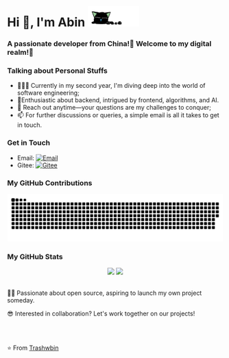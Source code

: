 <h1 align="left">Hi 👋, I'm Abin <img src="https://raw.githubusercontent.com/trashwbin/Trashwbin/refs/heads/main/assets/cat.gif" alt="" width="120" /></h1>
<h3 align="leftr">A passionate developer from China!🚀 Welcome to my digital realm!🥰</h3>


### Talking about Personal Stuffs

- 👨🏽‍💻 Currently in my second year, I'm diving deep into the world of software engineering;
- 🥳Enthusiastic about backend, intrigued by frontend, algorithms, and AI.
- 💬 Reach out anytime—your questions are my challenges to conquer;
- 📫 For further discussions or queries, a simple email is all it takes to get in touch.

### Get in Touch

- Email: [![Email](https://img.shields.io/badge/Trashwbin@gmail.com-D14836?style=flat-square&logo=gmail&logoColor=white)](mailto:Trashwbin@gmail.com)
- Gitee: [![Gitee](https://img.shields.io/badge/Trashwbin-C71D23?style=flat-square&logo=gitee&logoColor=b)](https://gitee.com/trashwbin)

### My GitHub Contributions

<picture>
  <source media="(prefers-color-scheme: dark)" srcset="https://raw.githubusercontent.com/Trashwbin/Trashwbin/main/assets/github-contribution-grid-snake-dark.svg">
  <source media="(prefers-color-scheme: light)" srcset="https://raw.githubusercontent.com/Trashwbin/Trashwbin/main/assets/github-contribution-grid-snake.svg">
  <img alt="github-snake" src="https://raw.githubusercontent.com/Trashwbin/Trashwbin/main/assets/github-contribution-grid-snake.svg" />
</picture>


### My GitHub Stats

<div align="center">
    <img src="https://github-readme-stats-git-masterrstaa-rickstaa.vercel.app/api?username=Trashwbin&theme=tokyonight&show_icons=true" height="170px">
    <img src="https://github-readme-stats-git-masterrstaa-rickstaa.vercel.app/api/top-langs/?username=Trashwbin&layout=compact&theme=tokyonight" height="170px">
<div>


<div align="left">
  <br>
  <p>✌🏻 Passionate about open source, aspiring to launch my own project someday.</p>
  <p>😎 Interested in collaboration? Let's work together on our projects!</p>
  <br>
  <br>


⭐️ From [Trashwbin](https://github.com/Trashwbin)

<div>
